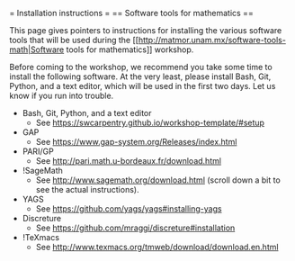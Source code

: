 = Installation instructions =
== Software tools for mathematics ==

This page gives pointers to instructions for installing the various software tools
that will be used during the
[[http://matmor.unam.mx/software-tools-math|Software tools for mathematics]] workshop.

Before coming to the workshop, we recommend you take some time to install the
following software. At the very least, please install Bash, Git, Python, and a text editor,
which will be used in the first two days. Let us know if you run into trouble.

  * Bash, Git, Python, and a text editor
      * See https://swcarpentry.github.io/workshop-template/#setup
  * GAP
      * See https://www.gap-system.org/Releases/index.html
  * PARI/GP
      * See http://pari.math.u-bordeaux.fr/download.html
  * !SageMath
      * See http://www.sagemath.org/download.html
        (scroll down a bit to see the actual instructions).
  * YAGS
      * See https://github.com/yags/yags#installing-yags
  * Discreture
      * See https://github.com/mraggi/discreture#installation
  * !TeXmacs
      * See http://www.texmacs.org/tmweb/download/download.en.html
